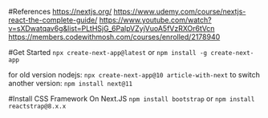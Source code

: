 #References
https://nextjs.org/
https://www.udemy.com/course/nextjs-react-the-complete-guide/
https://www.youtube.com/watch?v=sXDwatqav6g&list=PLtHSjG_6PalpVZyjVuoA5fVzRXOr6tVcn
https://members.codewithmosh.com/courses/enrolled/2178940

#Get Started
``
npx create-next-app@latest
``
or
``
npm install -g create-next-app
``

for old version nodejs: 
``
npx create-next-app@10 article-with-next
``
to switch another version: 
``
npm install next@11
``

#Install CSS Framework On Next.JS
``
npm install bootstrap
``
or
``
npm install reactstrap@8.x.x
``